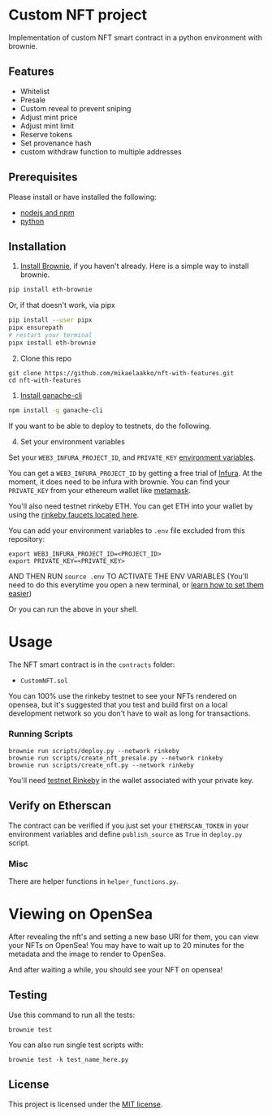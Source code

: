# Custom NFT project

Implementation of custom NFT smart contract in a python environment with brownie.

## Features

- Whitelist
- Presale
- Custom reveal to prevent sniping
- Adjust mint price
- Adjust mint limit
- Reserve tokens
- Set provenance hash
- custom withdraw function to multiple addresses


## Prerequisites

Please install or have installed the following:

- [nodejs and npm](https://nodejs.org/en/download/)
- [python](https://www.python.org/downloads/)
## Installation

1. [Install Brownie](https://eth-brownie.readthedocs.io/en/stable/install.html), if you haven't already. Here is a simple way to install brownie.

```bash
pip install eth-brownie
```
Or, if that doesn't work, via pipx
```bash
pip install --user pipx
pipx ensurepath
# restart your terminal
pipx install eth-brownie
```

2. Clone this repo
```
git clone https://github.com/mikaelaakko/nft-with-features.git
cd nft-with-features
```

1. [Install ganache-cli](https://www.npmjs.com/package/ganache-cli)

```bash
npm install -g ganache-cli
```

If you want to be able to deploy to testnets, do the following. 

4. Set your environment variables

Set your `WEB3_INFURA_PROJECT_ID`, and `PRIVATE_KEY` [environment variables](https://www.twilio.com/blog/2017/01/how-to-set-environment-variables.html). 

You can get a `WEB3_INFURA_PROJECT_ID` by getting a free trial of [Infura](https://infura.io/). At the moment, it does need to be infura with brownie. You can find your `PRIVATE_KEY` from your ethereum wallet like [metamask](https://metamask.io/). 

You'll also need testnet rinkeby ETH. You can get ETH into your wallet by using the [rinkeby faucets located here](https://docs.chain.link/docs/link-token-contracts#rinkeby).

You can add your environment variables to `.env` file excluded from this repository:

```
export WEB3_INFURA_PROJECT_ID=<PROJECT_ID>
export PRIVATE_KEY=<PRIVATE_KEY>
```

AND THEN RUN `source .env` TO ACTIVATE THE ENV VARIABLES
(You'll need to do this everytime you open a new terminal, or [learn how to set them easier](https://www.twilio.com/blog/2017/01/how-to-set-environment-variables.html))


Or you can run the above in your shell. 


# Usage

The NFT smart contract is in the `contracts` folder: 
- `CustomNFT.sol`

You can 100% use the rinkeby testnet to see your NFTs rendered on opensea, but it's suggested that you test and build first on a local development network so you don't have to wait as long for transactions. 

### Running Scripts

```
brownie run scripts/deploy.py --network rinkeby
brownie run scripts/create_nft_presale.py --network rinkeby
brownie run scripts/create_nft.py --network rinkeby
```

You'll need [testnet Rinkeby](https://faucet.rinkeby.io/) in the wallet associated with your private key. 


## Verify on Etherscan

 The contract can be verified if you just set your `ETHERSCAN_TOKEN` in your environment variables and define `publish_source` as `True` in `deploy.py` script. 

### Misc
There are helper functions in `helper_functions.py`.

# Viewing on OpenSea

After revealing the nft's and setting a new base URI for them, you can view your NFTs on OpenSea! You may have to wait up to 20 minutes for the metadata and the image to render to OpenSea.

And after waiting a while, you should see your NFT on opensea!


## Testing

Use this command to run all the tests:
```
brownie test
```
You can also run single test scripts with:
```
brownie test -k test_name_here.py
```



## License

This project is licensed under the [MIT license](LICENSE).
